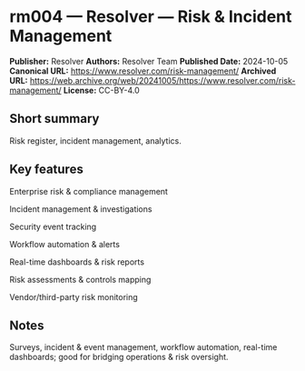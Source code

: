 # rm004 — Resolver — Risk & Incident Management

**Publisher:** Resolver
**Authors:** Resolver Team
**Published Date:** 2024-10-05
**Canonical URL:** https://www.resolver.com/risk-management/
**Archived URL:** https://web.archive.org/web/20241005/https://www.resolver.com/risk-management/
**License:** CC-BY-4.0

## Short summary
Risk register, incident management, analytics.

## Key features  
Enterprise risk & compliance management

Incident management & investigations

Security event tracking

Workflow automation & alerts

Real-time dashboards & risk reports

Risk assessments & controls mapping

Vendor/third-party risk monitoring
## Notes
Surveys, incident & event management, workflow automation, real-time dashboards; good for bridging operations & risk oversight.
